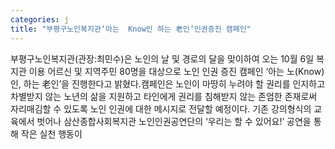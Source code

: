 ```yaml
---
categories: j
title: "부평구노인복지관‘아는  Know인 하는 老인’인권증진 캠페인"
---
```

부평구노인복지관(관장:최민수)은 노인의 날 및 경로의 달을 맞이하여 오는 10월 6일 복지관 이용 어르신 및 지역주민 80명을 대상으로 노인 인권 증진 캠페인 ‘아는 노(Know)인, 하는 老인’을 진행한다고 밝혔다.캠페인은 노인이 마땅히 누려야 할 권리를 인지하고 차별받지 않는 노년의 삶을 지원하고 타인에게 권리를 침해받지 않는 존엄한 존재로써 자리매김할 수 있도록 노인 인권에 대한 메시지로 전달할 예정이다. 기존 강의형식의 교육에서 벗어나 삼산종합사회복지관 노인인권공연단의 ‘우리는 할 수 있어요!’ 공연을 통해 작은 실천 행동이